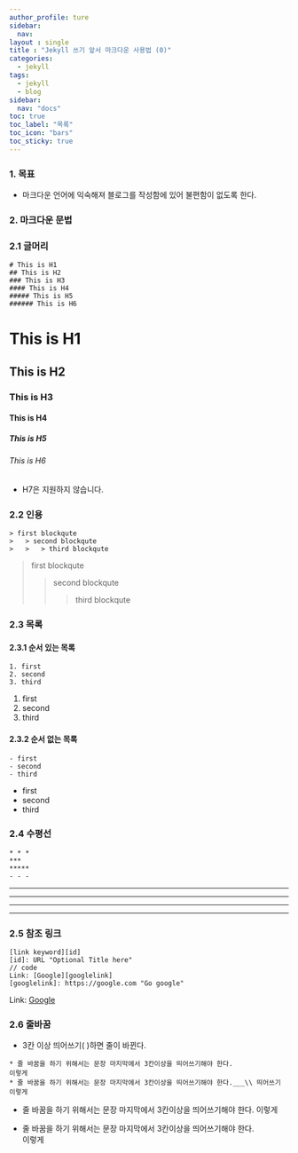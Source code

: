```yaml
---
author_profile: ture
sidebar:
  nav: 
layout : single
title : "Jekyll 쓰기 앞서 마크다운 사용법 (0)"
categories:
  - jekyll
tags:
  - jekyll 
  - blog
sidebar:
  nav: "docs"
toc: true
toc_label: "목록"
toc_icon: "bars"
toc_sticky: true
---
```


### 1. 목표
- 마크다운 언어에 익숙해져 블로그를 작성함에 있어 불편함이 없도록 한다.

### 2. 마크다운 문법

### 2.1 글머리
~~~
# This is H1
## This is H2
### This is H3
#### This is H4
##### This is H5
###### This is H6
~~~
# This is H1
## This is H2
### This is H3
#### This is H4
##### This is H5
###### This is H6
- H7은 지원하지 않습니다.

### 2.2 인용
~~~
> first blockqute
>   > second blockqute
>   >   > third blockqute
~~~
> first blockqute
>   > second blockqute
>   >   > third blockqute

### 2.3 목록
#### 2.3.1 순서 있는 목록
```
1. first
2. second
3. third
```
1. first
2. second
3. third

#### 2.3.2 순서 없는 목록 
```
- first
- second
- third
```
- first
- second
- third

### 2.4 수평선
```
* * *
***
*****
- - -
```
* * *
***
*****
- - -

### 2.5 참조 링크
```
[link keyword][id]
[id]: URL "Optional Title here"
// code
Link: [Google][googlelink]
[googlelink]: https://google.com "Go google"
```
Link: [Google][googlelink] 

[googlelink]: https://google.com "Go google"

### 2.6 줄바꿈
- 3칸 이상 띄어쓰기(   )하면 줄이 바뀐다.
```
* 줄 바꿈을 하기 위해서는 문장 마지막에서 3칸이상을 띄어쓰기해야 한다. 
이렇게
* 줄 바꿈을 하기 위해서는 문장 마지막에서 3칸이상을 띄어쓰기해야 한다.___\\ 띄어쓰기
이렇게
```
* 줄 바꿈을 하기 위해서는 문장 마지막에서 3칸이상을 띄어쓰기해야 한다.
  이렇게

* 줄 바꿈을 하기 위해서는 문장 마지막에서 3칸이상을 띄어쓰기해야 한다.   
  이렇게


